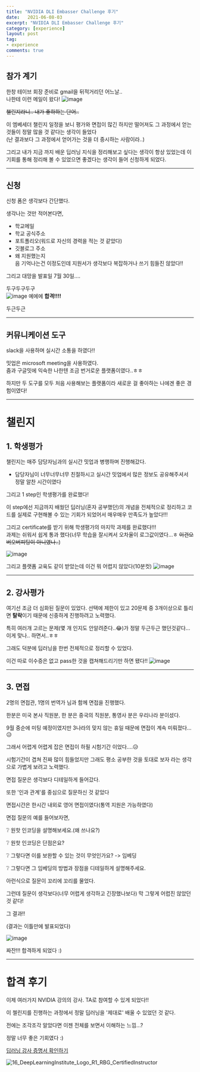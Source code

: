 ```yaml
---
title: "NVIDIA DLI Embasser Challenge 후기"
date:   2021-06-08-03
excerpt: "NVIDIA DLI Embasser Challenge 후기"
category: [experience]
layout: post
tag:
- experience
comments: true
--- 
```


## 참가 계기
한창 테이브 회장 준비로 gmail을 뒤적거리던 어느날..  
나한테 이런 메일이 왔다!
![image](https://user-images.githubusercontent.com/76824611/127956622-1824af19-1c5c-4d98-a11e-5389d024f24b.png)

~~챌린지라니.. 내가 좋하하는 단어..~~    

이 엠베세더 챌린지 일정을 보니 평가와 면접이 많긴 하지만 떨어져도 그 과정에서 얻는 것들이 정말 많을 것 같다는 생각이 들었다    
(난 결과보다 그 과정에서 얻어가는 것을 더 중시하는 사람이라..)    

그리고 내가 지금 까지 배운 딥러닝 지식을 정리해보고 싶다는 생각이 항상 있었는데 이 기회를 통해 정리해 볼 수 있었으면 좋겠다는 생각이 들어 신청하게 되었다.

----

## 신청
신청 폼은 생각보다 간단했다.

생각나는 것만 적어본다면, 
* 학교메일    
* 학교 공식주소     
* 포트폴리오(워드로 자신의 경력을 적는 것 같았다)      
* 깃블로그 주소     
* 왜 지원했는지    
음 기억나는건 이정도인데 지원서가 생각보다 복잡하거나 쓰기 힘들진 않았다!!    

그리고 대망을 발표일 7월 30일....      

두구두구두구   
![image](https://user-images.githubusercontent.com/76824611/127957461-ae4f0680-50cb-4aa7-9644-463f74f9fc8d.png)
예에에 **합격!!!!**   

두근두근

---

## 커뮤니케이션 도구
slack을 사용하며 실시간 소통을 하였다!!  


밋업은 microsoft meeting을 사용하였다.   
줌과 구글밋에 익숙한 나한텐 조금 번거로운 플랫폼이였다..ㅎㅎ    

하지만 두 도구를 모두 처음 사용해보는 플랫폼이라 새로운 걸 좋아하는 나에겐 좋은 경험이였다!


---


# 챌린지

## 1. 학생평가

챌린지는 매주 담당자님과의 실시간 밋업과 병행하며 진행해갔다.     
* 담당자님이 너무너무너무 친절하시고 실시간 밋업에서 많은 정보도 공유해주셔서 정말 알찬 시간이였다     

그리고 1 step인 학생평가를 완료했다!    

이 step에선 지금까지 배웠던 딥러닝(혼자 공부했던)의 개념을 전체적으로 정리하고 코드를 실제로 구현해볼 수 있는 기회가 되었어서 매우매우 만족도가 높았다!!!     

그리고 certificate를 받기 위해 학생평가의 마지막 과제를 완료했다!!!      
과제는 쉬워서 쉽게 통과 했다(너무 학습을 잘시켜서 오차율이 로그값이였다...ㅎ ~~이건오버오버피팅이 아니였나..~~)          

![image](https://user-images.githubusercontent.com/76824611/130833873-e6d082a9-977f-43bb-b4de-73a7d65c8fad.png)

그리고 플랫폼 교육도 같이 받았는데 이건 뭐 어렵지 않았다(10분컷) 
![image](https://user-images.githubusercontent.com/76824611/130833885-aa2ddd2e-c64e-45f6-995c-8bb538116c01.png)

----


## 2. 강사평가
여기선 조금 더 심화된 질문이 있었다. 선택에 제한이 있고 20문제 중 3개이상으로 틀리면 **탈락**이기 때문에 신중하게 진행하려고 노력했다.


특히 여러개 고르는 문제(몇 개 인지도 안알려준다..😂)가 정말 두근두근 했던것같다... 이게 맞나.. 하면서..ㅎㅎ

그래도 덕분에 딥러닝을 한번 전체적으로 정리할 수 있었다.

이건 따로 이수증은 없고 pass한 것을 캡쳐해드리기만 하면 됐다!!
![image](https://user-images.githubusercontent.com/76824611/132925248-b23663c6-313c-4f8b-84db-44b419955887.png)


----

## 3. 면접
2명의 면접관, 1명의 번역가 님과 함께 면접을 진행했다.     

한분은 미국 본사 직원분, 한 분은 중국의 직원분, 통영사 분은 우리나라 분이셨다.

9월 중순에 미팅 예정이였지만 3나라의 맞지 않는 휴일 때문에 면접이 계속 미뤄졌다...😥      

그래서 어렵게 어렵게 잡은 면접이 하필 시험기간 이었다....😥      

시험기간이 겹쳐 진짜 많이 힘들었지만 그래도 평소 공부한 것을 토대로 보자 라는 생각으로 가볍게 보려고 노력했다.    


면접 질문은 생각보다 디테일하게 들어갔다.      

또한 '인과 관계'를 중심으로 질문하신 것 같았다

면접시간은 한시간 내외로 영어 면접이였다(통역 지원은 가능하였다)


면접 질문의 예를 들어보자면,       

❔ 원핫 인코딩을 설명해보세요.(왜 쓰나요?)    


❔ 원핫 인코딩은 단점은요?     


❔ 그렇다면 이를 보완할 수 있는 것이 무엇인가요?
-> 임베딩

❔ 그렇다면 그 임베딩의 방법과 장점을 디테일하게 설명해주세요.       


아런식으로 질문이 꼬리에 꼬리를 물었다.    


그런데 질문이 생각보다(너무 어렵게 생각하고 긴장했나보다) 막 그렇게 어렵진 않았던 것 같다!    



그 결과!! 

(결과는 이틀만에 발표되었다)    


![image](https://user-images.githubusercontent.com/76824611/138790133-1c425c12-41a6-43a1-bb06-693858bbf5e7.png)

짜잔!!! 합격하게 되었다 :)



-----


# 합격 후기

이제 여러가지 NVIDIA 강의의 강사. TA로 참여할 수 있게 되었다!!   


이 첼린지를 진행하는 과정에서 정말 딥러닝을 '제대로' 배울 수 있었던 것 같다.     


전에는 조각조각 알았다면 이젠 전체를 보면서 이해하는 느낌...?


정말 너무 좋은 기회였다 :)




[딥러닝 강사 증명서 확인하기](https://courses.nvidia.com/certificates/8083a34708174a2b8db6bd163fe41bb9)

![16_DeepLearningInstitute_Logo_R1_RBG_CertifiedInstructor](https://user-images.githubusercontent.com/76824611/138790630-468d6754-b2d9-45e5-b81d-b9ea90a1deb4.png)
















